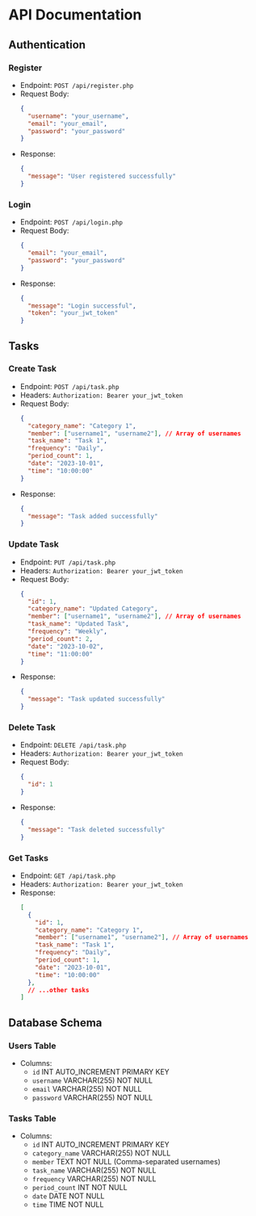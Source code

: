 # API Documentation

## Authentication

### Register
- Endpoint: `POST /api/register.php`
- Request Body:
  ```json
  {
    "username": "your_username",
    "email": "your_email",
    "password": "your_password"
  }
  ```
- Response:
  ```json
  {
    "message": "User registered successfully"
  }
  ```

### Login
- Endpoint: `POST /api/login.php`
- Request Body:
  ```json
  {
    "email": "your_email",
    "password": "your_password"
  }
  ```
- Response:
  ```json
  {
    "message": "Login successful",
    "token": "your_jwt_token"
  }
  ```

## Tasks

### Create Task
- Endpoint: `POST /api/task.php`
- Headers: `Authorization: Bearer your_jwt_token`
- Request Body:
  ```json
  {
    "category_name": "Category 1",
    "member": ["username1", "username2"], // Array of usernames
    "task_name": "Task 1",
    "frequency": "Daily",
    "period_count": 1,
    "date": "2023-10-01",
    "time": "10:00:00"
  }
  ```
- Response:
  ```json
  {
    "message": "Task added successfully"
  }
  ```

### Update Task
- Endpoint: `PUT /api/task.php`
- Headers: `Authorization: Bearer your_jwt_token`
- Request Body:
  ```json
  {
    "id": 1,
    "category_name": "Updated Category",
    "member": ["username1", "username2"], // Array of usernames
    "task_name": "Updated Task",
    "frequency": "Weekly",
    "period_count": 2,
    "date": "2023-10-02",
    "time": "11:00:00"
  }
  ```
- Response:
  ```json
  {
    "message": "Task updated successfully"
  }
  ```

### Delete Task
- Endpoint: `DELETE /api/task.php`
- Headers: `Authorization: Bearer your_jwt_token`
- Request Body:
  ```json
  {
    "id": 1
  }
  ```
- Response:
  ```json
  {
    "message": "Task deleted successfully"
  }
  ```

### Get Tasks
- Endpoint: `GET /api/task.php`
- Headers: `Authorization: Bearer your_jwt_token`
- Response:
  ```json
  [
    {
      "id": 1,
      "category_name": "Category 1",
      "member": ["username1", "username2"], // Array of usernames
      "task_name": "Task 1",
      "frequency": "Daily",
      "period_count": 1,
      "date": "2023-10-01",
      "time": "10:00:00"
    },
    // ...other tasks
  ]
  ```

## Database Schema

### Users Table
- Columns:
  - `id` INT AUTO_INCREMENT PRIMARY KEY
  - `username` VARCHAR(255) NOT NULL
  - `email` VARCHAR(255) NOT NULL
  - `password` VARCHAR(255) NOT NULL

### Tasks Table
- Columns:
  - `id` INT AUTO_INCREMENT PRIMARY KEY
  - `category_name` VARCHAR(255) NOT NULL
  - `member` TEXT NOT NULL (Comma-separated usernames)
  - `task_name` VARCHAR(255) NOT NULL
  - `frequency` VARCHAR(255) NOT NULL
  - `period_count` INT NOT NULL
  - `date` DATE NOT NULL
  - `time` TIME NOT NULL

